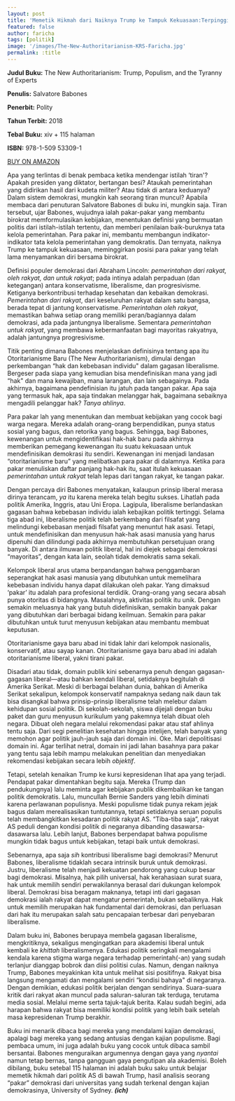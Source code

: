 ```yaml
---
layout: post
title: 'Memetik Hikmah dari Naiknya Trump ke Tampuk Kekuasaan:Terpinggirnya Tirani Pakar'
featured: false
author: faricha
tags: [politik]
image: '/images/The-New-Authoritarianism-KRS-Faricha.jpg'
permalink: :title
---
```


**Judul Buku:** The New Authoritarianism: Trump, Populism, and the Tyranny of Experts

**Penulis:** Salvatore Babones

**Penerbit:** Polity

**Tahun Terbit:** 2018

**Tebal Buku:** xiv + 115 halaman

**ISBN:** 978-1-509 53309-1

[BUY ON AMAZON](https://www.amazon.com/gp/product/1509533095/ref=as_li_qf_asin_il_tl?ie=UTF8&tag=shopkrs-20&creative=9325&linkCode=as2&creativeASIN=1509533095&linkId=b0cc5cd44abca231fb7c0cb386f4b98f)

Apa yang terlintas di benak pembaca ketika mendengar istilah ‘tiran'? Apakah presiden yang diktator, bertangan besi? Ataukah pemerintahan yang didirikan hasil dari kudeta militer? Atau tidak di antara keduanya? Dalam sistem demokrasi, mungkin kah seorang tiran muncul? Apabila membaca dari penuturan Salvatore Babones di buku ini, mungkin saja. Tiran tersebut, ujar Babones, wujudnya ialah pakar-pakar yang membantu birokrat memformulasikan kebijakan, menentukan definisi yang bermuatan politis dari istilah-istilah tertentu, dan memberi penilaian baik-buruknya tata kelola pemerintahan. Para pakar ini, membantu membangun indikator-indikator tata kelola pemerintahan yang demokratis. Dan ternyata, naiknya Trump ke tampuk kekuasaan, meminggirkan posisi para pakar yang telah lama menyamankan diri bersama birokrat.

Definisi populer demokrasi dari Abraham Lincoln: _pemerintahan dari rakyat, oleh rakyat, dan untuk rakyat_; pada intinya adalah perpaduan (dan ketegangan) antara konservatisme, liberalisme, dan progresivisme. Ketiganya berkontribusi terhadap kesehatan dan kebaikan demokrasi. _Pemerintahan dari rakyat_, dari keseluruhan rakyat dalam satu bangsa, berada tepat di jantung konservatisme. _Pemerintahan oleh rakyat_, memastikan bahwa setiap orang memiliki peran/bagiannya dalam demokrasi, ada pada jantungnya liberalisme. Sementara _pemerintahan untuk rakyat_, yang membawa kebermanfaatan bagi mayoritas rakyatnya, adalah jantungnya progresivisme. 

Titik penting dimana Babones menjelaskan definisinya tentang apa itu Otoritarianisme Baru (The New Authoritarianism), dimulai dengan perkembangan “hak dan kebebasan individu" dalam gagasan liberalisme. Bergeser pada siapa yang kemudian bisa mendefinisikan mana yang jadi “hak" dan mana kewajiban, mana larangan, dan lain sebagainya. Pada akhirnya, bagaimana pendefinisian itu jatuh pada tangan pakar. Apa saja yang termasuk hak, apa saja tindakan melanggar hak, bagaimana sebaiknya mengadili pelanggar hak? _Tanya ahlinya_. 

Para pakar lah yang menentukan dan membuat kebijakan yang cocok bagi warga negara. Mereka adalah orang-orang berpendidikan, punya status sosial yang bagus, dan retorika yang bagus. Sehingga, bagi Babones, kewenangan untuk mengidentifikasi hak-hak baru pada akhirnya memberikan pemegang kewenangan itu suatu kekuasaan untuk mendefinisikan demokrasi itu sendiri. Kewenangan ini menjadi landasan “otoritarianisme baru” yang melibatkan para pakar di dalamnya. Ketika para pakar menuliskan daftar panjang hak-hak itu, saat itulah kekuasaan _pemerintahan untuk rakyat_ telah lepas dari tangan rakyat, ke tangan pakar.

Dengan percaya diri Babones menyatakan, kalaupun prinsip liberal merasa dirinya terancam, _ya_ itu karena mereka telah begitu sukses. Lihatlah pada politik Amerika, Inggris, atau Uni Eropa. Lagipula, liberalisme berlandaskan gagasan bahwa kebebasan individu ialah kebajikan politik tertinggi. Selama tiga abad ini, liberalisme politik telah berkembang dari filsafat yang melindungi kebebasan menjadi filsafat yang menuntut hak asasi. Tetapi, untuk mendefinisikan dan menyusun hak-hak asasi manusia yang harus dipenuhi dan dilindungi pada akhirnya membutuhkan persetujuan orang banyak. Di antara ilmuwan politik liberal, hal ini diejek sebagai demokrasi “mayoritas”, dengan kata lain, seolah tidak demokratis sama sekali.

Kelompok liberal arus utama berpandangan bahwa penggambaran seperangkat hak asasi manusia yang dibutuhkan untuk memelihara kebebasan individu hanya dapat dilakukan oleh pakar. Yang dimaksud ‘pakar’ itu adalah para profesional terdidik. Orang-orang yang secara absah punya otoritas di bidangnya. Masalahnya, aktivitas politik itu unik. Dengan semakin meluasnya hak yang butuh didefinisikan, semakin banyak pakar yang dibutuhkan dari berbagai bidang keilmuan. Semakin para pakar dibutuhkan untuk turut menyusun kebijakan atau membantu membuat keputusan.

Otoritarianisme gaya baru abad ini tidak lahir dari kelompok nasionalis, konservatif, atau sayap kanan. Otoritarianisme gaya baru abad ini adalah otoritarianisme liberal, yakni tirani pakar.

Disadari atau tidak, domain publik kini sebenarnya penuh dengan gagasan-gagasan liberal—atau bahkan kendali liberal, setidaknya begitulah di Amerika Serikat. Meski di berbagai belahan dunia, bahkan di Amerika Serikat sekalipun, kelompok konservatif nampaknya sedang naik daun tak bisa disangkal bahwa prinsip-prinsip liberalisme telah melebur dalam kehidupan sosial politik. Di sekolah-sekolah, siswa dijejali dengan buku paket dan guru menyusun kurikulum yang pakemnya telah dibuat oleh negara. Dibuat oleh negara melalui rekomendasi pakar atau staf ahlinya tentu saja. Dari segi penelitian kesehatan hingga intelijen, telah banyak yang memohon agar politik jauh-jauh saja dari domain ini. Oke. Mari depolitisasi domain ini. Agar terlihat netral, domain ini jadi lahan basahnya para pakar yang tentu saja lebih mampu melakukan penelitian dan menyediakan rekomendasi kebijakan secara lebih _objektif_. 

Tetapi, setelah kenaikan Trump ke kursi kepresidenan lihat apa yang terjadi. Pendapat pakar dimentahkan begitu saja. Mereka (Trump dan pendukungnya) lalu meminta agar kebijakan publik dikembalikan ke tangan politik demokratis. Lalu, muncullah Bernie Sanders yang lebih diminati karena perlawanan populisnya. Meski populisme tidak punya rekam jejak bagus dalam merealisasikan tuntutannya, tetapi setidaknya seruan populis telah membangkitkan kesadaran politik rakyat AS. “Tiba-tiba saja”, rakyat AS peduli dengan kondisi politik di negaranya dibanding dasawarsa-dasawarsa lalu. Lebih lanjut, Babones berpendapat bahwa populisme mungkin tidak bagus untuk kebijakan, tetapi baik untuk demokrasi.

Sebenarnya, apa saja _sih_ kontribusi liberalisme bagi demokrasi? Menurut Babones, liberalisme tidaklah secara intrinsik buruk untuk demokrasi. Justru, liberalisme telah menjadi kekuatan pendorong yang cukup besar bagi demokrasi. Misalnya, hak pilih universal, hak kerahasiaan surat suara, hak untuk memilih sendiri perwakilannya berasal dari dukungan kelompok liberal. Demokrasi bisa beragam maknanya, tetapi inti dari gagasan demokrasi ialah rakyat dapat mengatur pemerintah, bukan sebaliknya. Hak untuk memilih merupakan hak fundamental dari demokrasi, dan perluasan dari hak itu merupakan salah satu pencapaian terbesar dari penyebaran liberalisme.

Dalam buku ini, Babones berupaya membela gagasan liberalisme, mengkritiknya, sekaligus mengingatkan para akademisi liberal untuk kembali ke _khittah_ liberalismenya. Edukasi politik seringkali mengalami kendala karena stigma warga negara terhadap pemerintah(-an) yang sudah terlanjur dianggap bobrok dan diisi politisi culas. Namun, dengan naiknya Trump, Babones meyakinkan kita untuk melihat sisi positifnya. Rakyat bisa langsung mengamati dan mengalami sendiri “kondisi bahaya" di negaranya. Dengan demikian, edukasi politik berjalan dengan sendirinya. Suara-suara kritik dari rakyat akan muncul pada saluran-saluran tak terduga, terutama media sosial. Melalui meme serta tajuk-tajuk berita. Kalau sudah begini, ada harapan bahwa rakyat bisa memiliki kondisi politik yang lebih baik setelah masa kepresidenan Trump berakhir.

Buku ini menarik dibaca bagi mereka yang mendalami kajian demokrasi, apalagi bagi mereka yang sedang antusias dengan kajian populisme. Bagi pembaca umum, ini juga adalah buku yang cocok untuk dibaca sambil bersantai. Babones menguraikan argumennya dengan gaya yang _nyantai_ namun tetap bernas, tanpa gangguan gaya pengutipan ala akademisi. Boleh dibilang, buku setebal 115 halaman ini adalah buku saku untuk belajar memetik hikmah dari politik AS di bawah Trump, hasil analisis seorang “pakar” demokrasi dari universitas yang sudah terkenal dengan kajian demokrasinya, University of Sydney. **_(ich)_**
